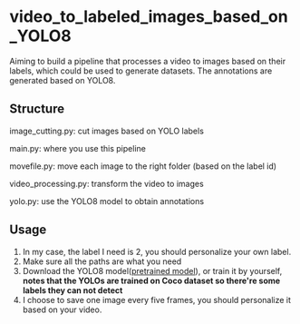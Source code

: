 # video_to_labeled_images_based_on_YOLO8
Aiming to build a pipeline that processes a video to images based on their labels, which could be used to generate datasets. The annotations are generated based on YOLO8. 
## Structure
image_cutting.py: cut images based on YOLO labels 

main.py: where you use this pipeline

movefile.py: move each image to the right folder (based on the label id)

video_processing.py: transform the video to images


yolo.py: use the YOLO8 model to obtain annotations

## Usage
1. In my case, the label I need is 2, you should personalize your own label.
2. Make sure all the paths are what you need
3. Download the YOLO8 model([pretrained model](https://docs.ultralytics.com/tasks/detect/)), or train it by yourself, **notes that the YOLOs are trained on Coco dataset so there're some labels they can not detect**
4. I choose to save one image every five frames, you should personalize it based on your video.
